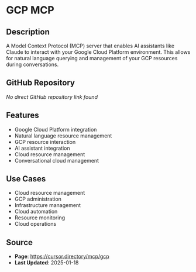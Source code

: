 # GCP MCP

## Description
A Model Context Protocol (MCP) server that enables AI assistants like Claude to interact with your Google Cloud Platform environment. This allows for natural language querying and management of your GCP resources during conversations.

## GitHub Repository
*No direct GitHub repository link found*

## Features
- Google Cloud Platform integration
- Natural language resource management
- GCP resource interaction
- AI assistant integration
- Cloud resource management
- Conversational cloud management

## Use Cases
- Cloud resource management
- GCP administration
- Infrastructure management
- Cloud automation
- Resource monitoring
- Cloud operations

## Source
- **Page**: https://cursor.directory/mcp/gcp
- **Last Updated**: 2025-01-18
